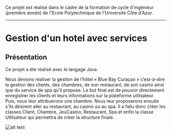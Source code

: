 Ce projet est réalisé dans le cadre de la formation de cycle d'ingénieur (première année) de l'Ecole Polytechnique de l'Université Côte d'Azur.
***
# Gestion d'un hotel avec services

## Présentation
Ce projet a été réalisé avec le langage Java.

Nous devions réaliser la gestion de l’hôtel « Blue Bay Curaçao » c’est-à-dire la gestion des clients, des chambres, de son restaurant, de son casino ainsi que du service de spa qu’il propose. Le but final est de pouvoir directement enregistrer les clients et leurs informations sur la plateforme utilisateur. Puis, nous leur attribuerons une chambre. Nous leur proposerons ensuite s’ils désirent aller au restaurant, au casino ou au spa. Il a fallu donc créer les classes Client, Chambre, JeuCasino, Restaurant, Spa et enfin la classe Utilisateur qui permettra de créer la structure finale.

![alt text](https://github.com/JulienChoukroun/PythonMAM3S5/blob/master/Documentation/algo.png "Algorithme")
